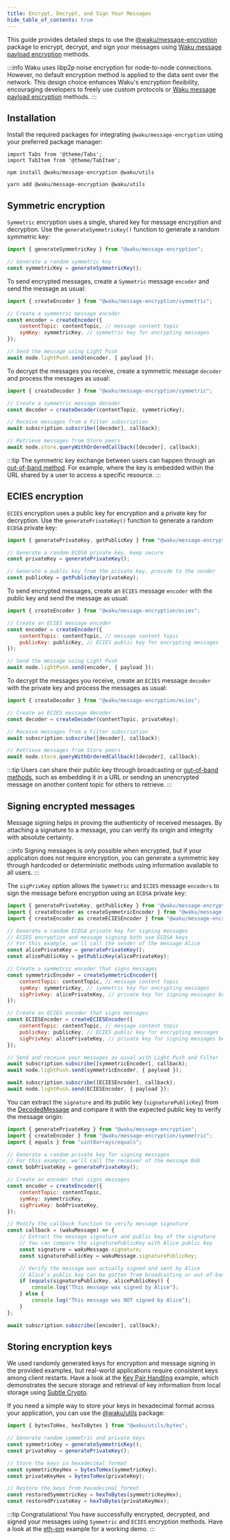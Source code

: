 ```yaml
---
title: Encrypt, Decrypt, and Sign Your Messages
hide_table_of_contents: true
---
```


This guide provides detailed steps to use the [@waku/message-encryption](https://www.npmjs.com/package/@waku/message-encryption) package to encrypt, decrypt, and sign your messages using [Waku message payload encryption](/learn/glossary#waku-message-payload-encryption) methods.

:::info
Waku uses libp2p noise encryption for node-to-node connections. However, no default encryption method is applied to the data sent over the network. This design choice enhances Waku's encryption flexibility, encouraging developers to freely use custom protocols or [Waku message payload encryption](/learn/glossary#waku-message-payload-encryption) methods.
:::

## Installation

Install the required packages for integrating `@waku/message-encryption` using your preferred package manager:

```mdx-code-block
import Tabs from '@theme/Tabs';
import TabItem from '@theme/TabItem';
```

<Tabs groupId="package-manager">
<TabItem value="npm" label="NPM">

```shell
npm install @waku/message-encryption @waku/utils
```

</TabItem>
<TabItem value="yarn" label="Yarn">

```shell
yarn add @waku/message-encryption @waku/utils
```

</TabItem>
</Tabs>

## Symmetric encryption

`Symmetric` encryption uses a single, shared key for message encryption and decryption. Use the `generateSymmetricKey()` function to generate a random symmetric key:

```js
import { generateSymmetricKey } from "@waku/message-encryption";

// Generate a random symmetric key
const symmetricKey = generateSymmetricKey();
```

To send encrypted messages, create a `Symmetric` message `encoder` and send the message as usual:

```js title="Sender client"
import { createEncoder } from "@waku/message-encryption/symmetric";

// Create a symmetric message encoder
const encoder = createEncoder({
	contentTopic: contentTopic, // message content topic
	symKey: symmetricKey, // symmetric key for encrypting messages
});

// Send the message using Light Push
await node.lightPush.send(encoder, { payload });
```

To decrypt the messages you receive, create a symmetric message `decoder` and process the messages as usual:

```js title="Receiver client"
import { createDecoder } from "@waku/message-encryption/symmetric";

// Create a symmetric message decoder
const decoder = createDecoder(contentTopic, symmetricKey);

// Receive messages from a Filter subscription
await subscription.subscribe([decoder], callback);

// Retrieve messages from Store peers
await node.store.queryWithOrderedCallback([decoder], callback);
```

:::tip
The symmetric key exchange between users can happen through an [out-of-band method](/learn/glossary#out-of-band). For example, where the key is embedded within the URL shared by a user to access a specific resource.
:::

## ECIES encryption

`ECIES` encryption uses a public key for encryption and a private key for decryption. Use the `generatePrivateKey()` function to generate a random `ECDSA` private key:

```js
import { generatePrivateKey, getPublicKey } from "@waku/message-encryption";

// Generate a random ECDSA private key, keep secure
const privateKey = generatePrivateKey();

// Generate a public key from the private key, provide to the sender
const publicKey = getPublicKey(privateKey);
```

To send encrypted messages, create an `ECIES` message `encoder` with the public key and send the message as usual:

```js title="Sender client"
import { createEncoder } from "@waku/message-encryption/ecies";

// Create an ECIES message encoder
const encoder = createEncoder({
	contentTopic: contentTopic, // message content topic
	publicKey: publicKey, // ECIES public key for encrypting messages
});

// Send the message using Light Push
await node.lightPush.send(encoder, { payload });
```

To decrypt the messages you receive, create an `ECIES` message `decoder` with the private key and process the messages as usual:

```js title="Receiver client"
import { createDecoder } from "@waku/message-encryption/ecies";

// Create an ECIES message decoder
const decoder = createDecoder(contentTopic, privateKey);

// Receive messages from a Filter subscription
await subscription.subscribe([decoder], callback);

// Retrieve messages from Store peers
await node.store.queryWithOrderedCallback([decoder], callback);
```

:::tip
Users can share their public key through broadcasting or [out-of-band methods](/learn/glossary#out-of-band), such as embedding it in a URL or sending an unencrypted message on another content topic for others to retrieve.
:::

## Signing encrypted messages

Message signing helps in proving the authenticity of received messages. By attaching a signature to a message, you can verify its origin and integrity with absolute certainty.

:::info
Signing messages is only possible when encrypted, but if your application does not require encryption, you can generate a symmetric key through hardcoded or deterministic methods using information available to all users.
:::

The `sigPrivKey` option allows the `Symmetric` and `ECIES` message `encoders` to sign the message before encryption using an `ECDSA` private key:

```js title="Alice (sender) client"
import { generatePrivateKey, getPublicKey } from "@waku/message-encryption";
import { createEncoder as createSymmetricEncoder } from "@waku/message-encryption/symmetric";
import { createEncoder as createECIESEncoder } from "@waku/message-encryption/ecies";

// Generate a random ECDSA private key for signing messages
// ECIES encryption and message signing both use ECDSA keys
// For this example, we'll call the sender of the message Alice
const alicePrivateKey = generatePrivateKey();
const alicePublicKey = getPublicKey(alicePrivateKey);

// Create a symmetric encoder that signs messages
const symmetricEncoder = createSymmetricEncoder({
	contentTopic: contentTopic, // message content topic
	symKey: symmetricKey, // symmetric key for encrypting messages
	sigPrivKey: alicePrivateKey, // private key for signing messages before encryption
});

// Create an ECIES encoder that signs messages
const ECIESEncoder = createECIESEncoder({
	contentTopic: contentTopic, // message content topic
	publicKey: publicKey, // ECIES public key for encrypting messages
	sigPrivKey: alicePrivateKey, // private key for signing messages before encryption
});

// Send and receive your messages as usual with Light Push and Filter
await subscription.subscribe([symmetricEncoder], callback);
await node.lightPush.send(symmetricEncoder, { payload });

await subscription.subscribe([ECIESEncoder], callback);
await node.lightPush.send(ECIESEncoder, { payload });
```

You can extract the `signature` and its public key (`signaturePublicKey`) from the [DecodedMessage](https://js.waku.org/classes/_waku_message_encryption.DecodedMessage.html) and compare it with the expected public key to verify the message origin:

<!-- or use the `verifySignature()` function -->
<!-- if (wakuMessage.verifySignature(alicePublicKey)) { -->

```js title="Bob (receiver) client"
import { generatePrivateKey } from "@waku/message-encryption";
import { createEncoder } from "@waku/message-encryption/symmetric";
import { equals } from "uint8arrays/equals";

// Generate a random private key for signing messages
// For this example, we'll call the receiver of the message Bob
const bobPrivateKey = generatePrivateKey();

// Create an encoder that signs messages
const encoder = createEncoder({
	contentTopic: contentTopic,
	symKey: symmetricKey,
	sigPrivKey: bobPrivateKey,
});

// Modify the callback function to verify message signature
const callback = (wakuMessage) => {
	// Extract the message signature and public key of the signature
	// You can compare the signaturePublicKey with Alice public key
	const signature = wakuMessage.signature;
	const signaturePublicKey = wakuMessage.signaturePublicKey;

	// Verify the message was actually signed and sent by Alice
	// Alice's public key can be gotten from broadcasting or out-of-band methods
	if (equals(signaturePublicKey, alicePublicKey)) {
		console.log("This message was signed by Alice");
	} else {
		console.log("This message was NOT signed by Alice");
	}
};

await subscription.subscribe([encoder], callback);
```

## Storing encryption keys

We used randomly generated keys for encryption and message signing in the provided examples, but real-world applications require consistent keys among client restarts. Have a look at the [Key Pair Handling](https://github.com/waku-org/js-waku-examples/tree/master/examples/eth-pm/src/key_pair_handling) example, which demonstrates the secure storage and retrieval of key information from local storage using [Subtle Crypto](https://developer.mozilla.org/en-US/docs/Web/API/SubtleCrypto).

If you need a simple way to store your keys in hexadecimal format across your application, you can use the [@waku/utils](https://www.npmjs.com/package/@waku/utils) package:

```js
import { bytesToHex, hexToBytes } from "@waku/utils/bytes";

// Generate random symmetric and private keys
const symmetricKey = generateSymmetricKey();
const privateKey = generatePrivateKey();

// Store the keys in hexadecimal format
const symmetricKeyHex = bytesToHex(symmetricKey);
const privateKeyHex = bytesToHex(privateKey);

// Restore the keys from hexadecimal format
const restoredSymmetricKey = hexToBytes(symmetricKeyHex);
const restoredPrivateKey = hexToBytes(privateKeyHex);
```

:::tip Congratulations!
You have successfully encrypted, decrypted, and signed your messages using `Symmetric` and `ECIES` encryption methods. Have a look at the [eth-pm](https://github.com/waku-org/js-waku-examples/tree/master/examples/eth-pm) example for a working demo.
:::

<!-- [flush-notes](https://github.com/waku-org/js-waku-examples/tree/master/examples/flush-notes) and -->